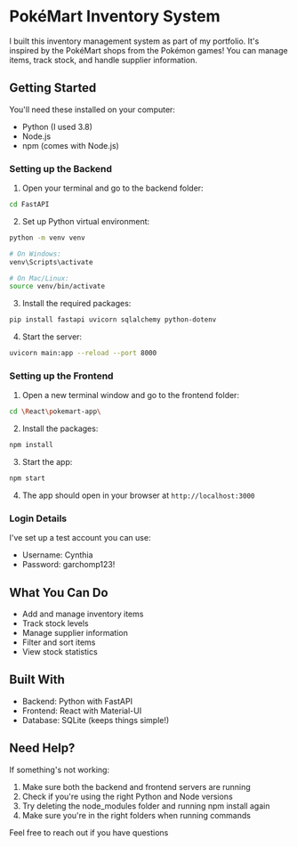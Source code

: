 # PokéMart Inventory System

I built this inventory management system as part of my portfolio. It's inspired by the PokéMart shops from the Pokémon games! You can manage items, track stock, and handle supplier information.

## Getting Started

You'll need these installed on your computer:

- Python (I used 3.8)
- Node.js
- npm (comes with Node.js)

### Setting up the Backend

1. Open your terminal and go to the backend folder:

```bash
cd FastAPI
```

2. Set up Python virtual environment:

```bash
python -m venv venv

# On Windows:
venv\Scripts\activate

# On Mac/Linux:
source venv/bin/activate
```

3. Install the required packages:

```bash
pip install fastapi uvicorn sqlalchemy python-dotenv
```

4. Start the server:

```bash
uvicorn main:app --reload --port 8000
```

### Setting up the Frontend

1. Open a new terminal window and go to the frontend folder:

```bash
cd \React\pokemart-app\
```

2. Install the packages:

```bash
npm install
```

3. Start the app:

```bash
npm start
```

4. The app should open in your browser at `http://localhost:3000`

### Login Details

I've set up a test account you can use:

- Username: Cynthia
- Password: garchomp123!

## What You Can Do

- Add and manage inventory items
- Track stock levels
- Manage supplier information
- Filter and sort items
- View stock statistics

## Built With

- Backend: Python with FastAPI
- Frontend: React with Material-UI
- Database: SQLite (keeps things simple!)

## Need Help?

If something's not working:

1. Make sure both the backend and frontend servers are running
2. Check if you're using the right Python and Node versions
3. Try deleting the node_modules folder and running npm install again
4. Make sure you're in the right folders when running commands

Feel free to reach out if you have questions
